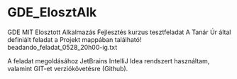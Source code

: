 # GDE_ElosztAlk
GDE MIT Elosztott Alkalmazás Fejlesztés kurzus tesztfeladat
A Tanár Úr által definiált feladat a Projekt mappában található!
beadando_feladat_0528_20h00-ig.txt

A feladat megoldásához JetBrains IntelliJ Idea rendszert használtam, valamint GIT-et verziókövetésre (Github).
